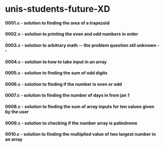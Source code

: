 # unis-students-future-XD

#### 0001.c - solution to finding the area of a trapezoid
#### 0002.c - solution to printing the even and odd numbers in order
#### 0003.c - solution to arbitrary math  -- the problem question stil unknown --
#### 0004.c - solution to how to take input in an array
#### 0005.c - solution to finding the sum of odd digits
#### 0006.c - solution to finding if the number is even or odd
#### 0007.c - solution to finding the number of days in from jan 1
#### 0008.c - solution to finding the sum of array inputs for ten values given by the user
#### 0009.c - solution to checking if the number array is palindrome
#### 0010.c - solution to finding the multiplied value of two largest number in an array